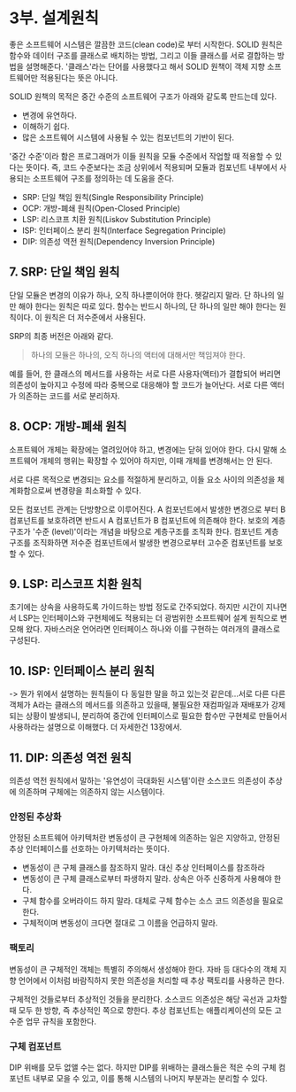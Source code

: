 # 3부. 설계원칙

좋은 소프트웨어 시스템은 깔끔한 코드(clean code)로 부터 시작한다. SOLID 원칙은 함수와 데이터 구조를 클래스로 배치하는 방법, 그리고 이들 클래스를 서로 결합하는 방법을 설명해준다. '클래스'라는 단어를 사용했다고 해서 SOLID 원책이 객체 지향 소프트웨어만 적용된다는 뜻은 아니다.

SOLID 원책의 목적은 중간 수준의 소프트웨어 구조가 아래와 같도록 만드는데 있다.

- 변경에 유연하다.
- 이해하기 쉽다.
- 많은 소프트웨어 시스템에 사용될 수 있는 컴포넌트의 기반이 된다.

'중간 수준'이라 함은 프로그래머가 이들 원칙을 모듈 수준에서 작업할 때 적용할 수 있다는 뜻이다. 즉, 코드 수준보다는 조금 상위에서 적용되며 모듈과 컴포넌트 내부에서 사용되는 소프트웨어 구조를 정의하는 데 도움을 준다.

- SRP: 단일 책임 원칙(Single Responsibility Principle)
- OCP: 개방-폐쇄 원칙(Open-Closed Principle)
- LSP: 리스코프 치환 원칙(Liskov Substitution Principle)
- ISP: 인터페이스 분리 원칙(Interface Segregation Principle)
- DIP: 의존성 역전 원칙(Dependency Inversion Principle)

## 7. SRP: 단일 책임 원칙

단일 모듈은 변경의 이유가 하나, 오직 하나뿐이어야 한다. 헷갈리지 말라. 단 하나의 일만 해야 한다는 원칙은 따로 있다. 함수는 반드시 하나의, 단 하나의 일만 해야 한다는 원칙이다. 이 원칙은 더 저수준에서 사용된다.

SRP의 최종 버전은 아래와 같다.

> 하나의 모듈은 하나의, 오직 하나의 액터에 대해서만 책임져야 한다.

예를 들어, 한 클래스의 메서드를 사용하는 서로 다른 사용자(액터)가 결합되어 버리면 의존성이 높아지고 수정에 따라 중복으로 대응해야 할 코드가 늘어난다. 서로 다른 액터가 의존하는 코드를 서로 분리하자.

## 8. OCP: 개방-폐쇄 원칙

소프트웨어 개체는 확장에는 열려있어야 하고, 변경에는 닫혀 있어야 한다. 다시 말해 소프트웨어 개체의 행위는 확장할 수 있어야 하지만, 이때 개체를 변경해서는 안 된다.

서로 다른 목적으로 변경되는 요소를 적절하게 분리하고, 이들 요소 사이의 의존성을 체계화함으로써 변경량을 최소화할 수 있다.

모든 컴포넌트 관계는 단방향으로 이루어진다. A 컴포넌트에서 발생한 변경으로 부터 B 컴포넌트를 보호하려면 반드시 A 컴포넌트가 B 컴포넌트에 의존해야 한다. 보호의 계층구조가 '수준 (level)'이라는 개념을 바탕으로 계층구조를 조직화 한다. 컴포넌트 계층 구조를 조직화하면 저수준 컴포넌트에서 발생한 변경으로부터 고수준 컴포넌트를 보호할 수 있다.

## 9. LSP: 리스코프 치환 원칙

초기에는 상속을 사용하도록 가이드하는 방법 정도로 간주되었다. 하지만 시간이 지나면서 LSP는 인터페이스와 구현체에도 적용되는 더 광범위한 소프트웨어 설계 원칙으로 변모해 왔다. 자바스러운 언어라면 인터페이스 하나와 이를 구현하는 여러개의 클래스로 구성된다.

## 10. ISP: 인터페이스 분리 원칙

-> 뭔가 위에서 설명하는 원칙들이 다 동일한 말을 하고 있는것 같은데...서로 다른 다른 객체가 A라는 클래스의 메서드를 의존하고 있을때, 불필요한 재컴파일과 재배포가 강제되는 상황이 발생되니, 분리하여 중간에 인터페이스로 필요한 함수만 구현체로 만들어서 사용하라는 설명으로 이해했다. 더 자세한건 13장에서.

## 11. DIP: 의존성 역전 원칙

의존성 역전 원칙에서 말하는 '유연성이 극대화된 시스템'이란 소스코드 의존성이 추상에 의존하며 구체에는 의존하지 않는 시스템이다.

### 안정된 추상화

안정된 소프트웨어 아키텍처란 변동성이 큰 구현체에 의존하는 일은 지양하고, 안정된 추상 인터페이스를 선호하는 아키텍처라는 뜻이다.

- 변동성이 큰 구체 클래스를 참조하지 말라. 대신 추상 인터페이스를 참조하라
- 변동성이 큰 구체 클래스로부터 파생하지 말라. 상속은 아주 신중하게 사용해야 한다.
- 구체 함수를 오버라이드 하지 말라. 대체로 구체 함수는 소스 코드 의존성을 필요로 한다.
- 구체적이며 변동성이 크다면 절대로 그 이름을 언급하지 말라.

### 팩토리

변동성이 큰 구체적인 객체는 특별히 주의해서 생성해야 한다. 자바 등 대다수의 객체 지향 언어에서 이처럼 바람직하지 못한 의존성을 처리할 때 추상 팩토리를 사용하곤 한다.

구체적인 것들로부터 추상적인 것들을 분리한다. 소스코드 의존성은 해당 곡선과 교차할 때 모두 한 방향, 즉 추상적인 쪽으로 향한다. 추상 컴포넌트는 애플리케이션의 모든 고수준 업무 규칙을 포함한다.

### 구체 컴포넌트

DIP 위배를 모두 없앨 수는 없다. 하지만 DIP를 위배하는 클래스들은 적은 수의 구체 컴포넌트 내부로 모을 수 있고, 이를 통해 시스템의 나머지 부분과는 분리할 수 있다.

